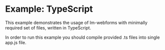 # Example: TypeScript

This example demonstrates the usage of lm-webforms with minimally required set of files, written in TypeScript.

In order to run this example you should compile provided .ts files into single app.js file.